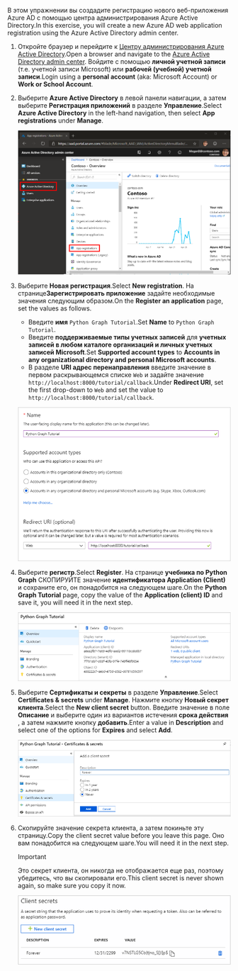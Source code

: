 <!-- markdownlint-disable MD002 MD041 -->

<span data-ttu-id="32f62-101">В этом упражнении вы создадите регистрацию нового веб-приложения Azure AD с помощью центра администрирования Azure Active Directory.</span><span class="sxs-lookup"><span data-stu-id="32f62-101">In this exercise, you will create a new Azure AD web application registration using the Azure Active Directory admin center.</span></span>

1. <span data-ttu-id="32f62-102">Откройте браузер и перейдите к [Центру администрирования Azure Active Directory](https://aad.portal.azure.com).</span><span class="sxs-lookup"><span data-stu-id="32f62-102">Open a browser and navigate to the [Azure Active Directory admin center](https://aad.portal.azure.com).</span></span> <span data-ttu-id="32f62-103">Войдите с помощью **личной учетной записи** (т.е. учетной записи Microsoft) или **рабочей (учебной) учетной записи**.</span><span class="sxs-lookup"><span data-stu-id="32f62-103">Login using a **personal account** (aka: Microsoft Account) or **Work or School Account**.</span></span>

1. <span data-ttu-id="32f62-104">Выберите **Azure Active Directory** в левой панели навигации, а затем выберите **Регистрация приложений** в разделе **Управление**.</span><span class="sxs-lookup"><span data-stu-id="32f62-104">Select **Azure Active Directory** in the left-hand navigation, then select **App registrations** under **Manage**.</span></span>

    ![<span data-ttu-id="32f62-105">Снимок экрана с регистрациями приложений</span><span class="sxs-lookup"><span data-stu-id="32f62-105">A screenshot of the App registrations</span></span> ](./images/aad-portal-app-registrations.png)

1. <span data-ttu-id="32f62-106">Выберите **Новая регистрация**.</span><span class="sxs-lookup"><span data-stu-id="32f62-106">Select **New registration**.</span></span> <span data-ttu-id="32f62-107">На странице**Зарегистрировать приложение** задайте необходимые значения следующим образом.</span><span class="sxs-lookup"><span data-stu-id="32f62-107">On the **Register an application** page, set the values as follows.</span></span>

    - <span data-ttu-id="32f62-108">Введите **имя** `Python Graph Tutorial`.</span><span class="sxs-lookup"><span data-stu-id="32f62-108">Set **Name** to `Python Graph Tutorial`.</span></span>
    - <span data-ttu-id="32f62-109">Введите **поддерживаемые типы учетных записей** для **учетных записей в любом каталоге организаций и личных учетных записей Microsoft**.</span><span class="sxs-lookup"><span data-stu-id="32f62-109">Set **Supported account types** to **Accounts in any organizational directory and personal Microsoft accounts**.</span></span>
    - <span data-ttu-id="32f62-110">В разделе **URI адрес перенаправления** введите значение в первом раскрывающемся списке `Web` и задайте значение `http://localhost:8000/tutorial/callback`.</span><span class="sxs-lookup"><span data-stu-id="32f62-110">Under **Redirect URI**, set the first drop-down to `Web` and set the value to `http://localhost:8000/tutorial/callback`.</span></span>

    ![Снимок страницы "регистрация приложения"](./images/aad-register-an-app.png)

1. <span data-ttu-id="32f62-112">Выберите **регистр**.</span><span class="sxs-lookup"><span data-stu-id="32f62-112">Select **Register**.</span></span> <span data-ttu-id="32f62-113">На странице **учебника по Python Graph** СКОПИРУЙТЕ значение **идентификатора Application (Client)** и сохраните его, он понадобится на следующем шаге.</span><span class="sxs-lookup"><span data-stu-id="32f62-113">On the **Python Graph Tutorial** page, copy the value of the **Application (client) ID** and save it, you will need it in the next step.</span></span>

    ![Снимок экрана с ИДЕНТИФИКАТОРом приложения для новой регистрации приложения](./images/aad-application-id.png)

1. <span data-ttu-id="32f62-115">Выберите **Сертификаты и секреты** в разделе **Управление**.</span><span class="sxs-lookup"><span data-stu-id="32f62-115">Select **Certificates & secrets** under **Manage**.</span></span> <span data-ttu-id="32f62-116">Нажмите кнопку **Новый секрет клиента**.</span><span class="sxs-lookup"><span data-stu-id="32f62-116">Select the **New client secret** button.</span></span> <span data-ttu-id="32f62-117">Введите значение в поле **Описание** и выберите один из вариантов истечения **срока действия** , а затем нажмите кнопку **добавить**.</span><span class="sxs-lookup"><span data-stu-id="32f62-117">Enter a value in **Description** and select one of the options for **Expires** and select **Add**.</span></span>

    ![Снимок экрана: диалоговое окно добавления секрета клиента](./images/aad-new-client-secret.png)

1. <span data-ttu-id="32f62-119">Скопируйте значение секрета клиента, а затем покиньте эту страницу.</span><span class="sxs-lookup"><span data-stu-id="32f62-119">Copy the client secret value before you leave this page.</span></span> <span data-ttu-id="32f62-120">Оно вам понадобится на следующем шаге.</span><span class="sxs-lookup"><span data-stu-id="32f62-120">You will need it in the next step.</span></span>

    > [!IMPORTANT]
    > <span data-ttu-id="32f62-121">Это секрет клиента, он никогда не отображается еще раз, поэтому убедитесь, что вы скопировали его.</span><span class="sxs-lookup"><span data-stu-id="32f62-121">This client secret is never shown again, so make sure you copy it now.</span></span>

    ![Снимок экрана с недавно добавленным секретом клиента](./images/aad-copy-client-secret.png)
